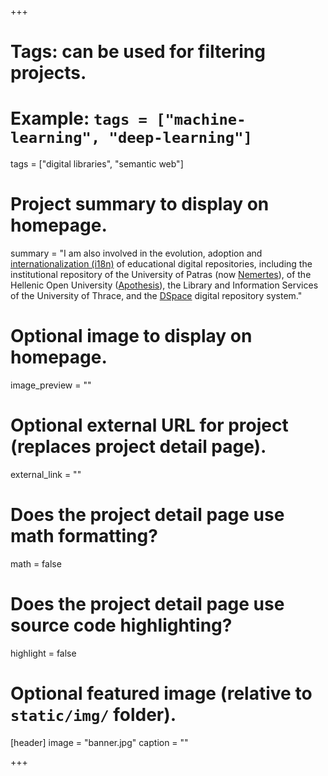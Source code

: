 +++
# Tags: can be used for filtering projects.
# Example: `tags = ["machine-learning", "deep-learning"]`
tags = ["digital libraries", "semantic web"]

# Project summary to display on homepage.
summary = "I am also involved in the evolution, adoption and [internationalization (i18n)](https://wiki.duraspace.org/pages/viewpage.action?pageId=19006307) of educational digital repositories, including the institutional repository of the University of Patras (now [Nemertes](http://nemertes.lis.upatras.gr/)), of the Hellenic Open University ([Apothesis](https://apothesis.eap.gr/)), the Library and Information Services of the University of Thrace, and the [DSpace](http://www.dspace.org/) digital repository system."

# Optional image to display on homepage.
image_preview = ""

# Optional external URL for project (replaces project detail page).
external_link = ""

# Does the project detail page use math formatting?
math = false

# Does the project detail page use source code highlighting?
highlight = false

# Optional featured image (relative to `static/img/` folder).
[header]
image = "banner.jpg"
caption = ""

+++
